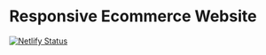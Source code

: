 # Responsive Ecommerce Website
[![Netlify Status](https://api.netlify.com/api/v1/badges/9e1ed97e-b32d-444f-b513-f4a1b8c457d8/deploy-status)](https://app.netlify.com/sites/plurinetrading/deploys)
